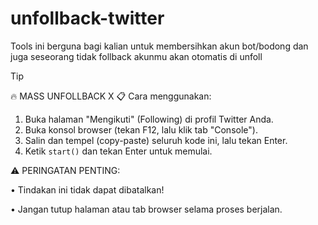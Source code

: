 # unfollback-twitter
Tools ini berguna bagi kalian untuk membersihkan akun bot/bodong dan juga seseorang tidak follback akunmu akan otomatis di unfoll

> [!tip]
> 🔥 MASS UNFOLLBACK X 
> 📋 Cara menggunakan:
> 1. Buka halaman "Mengikuti" (Following) di profil Twitter Anda.
> 2. Buka konsol browser (tekan F12, lalu klik tab "Console").
> 3. Salin dan tempel (copy-paste) seluruh kode ini, lalu tekan Enter.
> 4. Ketik ```start()``` dan tekan Enter untuk memulai.

⚠️ PERINGATAN PENTING:

• Tindakan ini tidak dapat dibatalkan!

• Jangan tutup halaman atau tab browser selama proses berjalan.
